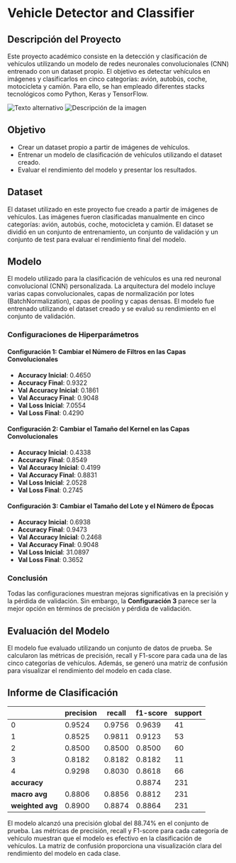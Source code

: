 # Vehicle Detector and Classifier

## Descripción del Proyecto
Este proyecto académico consiste en la detección y clasificación de vehículos utilizando un modelo de redes neuronales convolucionales (CNN) entrenado con un dataset propio. El objetivo es detectar vehículos en imágenes y clasificarlos en cinco categorías: avión, autobús, coche, motocicleta y camión. Para ello, se han empleado diferentes stacks tecnológicos como Python, Keras y TensorFlow.

![Texto alternativo](https://github.com/luism1988/vehicle_detector_and_classifier/blob/main/streamlit/img/gif3.gif?raw=true)
![Descripción de la imagen](https://ejemplo.com/imagen.png)

## Objetivo
- Crear un dataset propio a partir de imágenes de vehículos.
- Entrenar un modelo de clasificación de vehículos utilizando el dataset creado.
- Evaluar el rendimiento del modelo y presentar los resultados.

## Dataset
El dataset utilizado en este proyecto fue creado a partir de imágenes de vehículos. Las imágenes fueron clasificadas manualmente en cinco categorías: avión, autobús, coche, motocicleta y camión. El dataset se dividió en un conjunto de entrenamiento, un conjunto de validación y un conjunto de test para evaluar el rendimiento final del modelo.

## Modelo
El modelo utilizado para la clasificación de vehículos es una red neuronal convolucional (CNN) personalizada. La arquitectura del modelo incluye varias capas convolucionales, capas de normalización por lotes (BatchNormalization), capas de pooling y capas densas. El modelo fue entrenado utilizando el dataset creado y se evaluó su rendimiento en el conjunto de validación.

### Configuraciones de Hiperparámetros

#### Configuración 1: Cambiar el Número de Filtros en las Capas Convolucionales
- **Accuracy Inicial**: 0.4650
- **Accuracy Final**: 0.9322
- **Val Accuracy Inicial**: 0.1861
- **Val Accuracy Final**: 0.9048
- **Val Loss Inicial**: 7.0554
- **Val Loss Final**: 0.4290

#### Configuración 2: Cambiar el Tamaño del Kernel en las Capas Convolucionales
- **Accuracy Inicial**: 0.4338
- **Accuracy Final**: 0.8549
- **Val Accuracy Inicial**: 0.4199
- **Val Accuracy Final**: 0.8831
- **Val Loss Inicial**: 2.0528
- **Val Loss Final**: 0.2745

#### Configuración 3: Cambiar el Tamaño del Lote y el Número de Épocas
- **Accuracy Inicial**: 0.6938
- **Accuracy Final**: 0.9473
- **Val Accuracy Inicial**: 0.2468
- **Val Accuracy Final**: 0.9048
- **Val Loss Inicial**: 31.0897
- **Val Loss Final**: 0.3652

### Conclusión
Todas las configuraciones muestran mejoras significativas en la precisión y la pérdida de validación. Sin embargo, la **Configuración 3** parece ser la mejor opción en términos de precisión y pérdida de validación.

## Evaluación del Modelo
El modelo fue evaluado utilizando un conjunto de datos de prueba. Se calcularon las métricas de precisión, recall y F1-score para cada una de las cinco categorías de vehículos. Además, se generó una matriz de confusión para visualizar el rendimiento del modelo en cada clase.

## Informe de Clasificación

|               | precision | recall | f1-score | support |
|---------------|------------|--------|----------|---------|
| 0             | 0.9524     | 0.9756 | 0.9639   | 41      |
| 1             | 0.8525     | 0.9811 | 0.9123   | 53      |
| 2             | 0.8500     | 0.8500 | 0.8500   | 60      |
| 3             | 0.8182     | 0.8182 | 0.8182   | 11      |
| 4             | 0.9298     | 0.8030 | 0.8618   | 66      |
| **accuracy**  |            |        | 0.8874   | 231     |
| **macro avg** | 0.8806     | 0.8856 | 0.8812   | 231     |
| **weighted avg** | 0.8900  | 0.8874 | 0.8864   | 231     |

El modelo alcanzó una precisión global del 88.74% en el conjunto de prueba. Las métricas de precisión, recall y F1-score para cada categoría de vehículo muestran que el modelo es efectivo en la clasificación de vehículos. La matriz de confusión proporciona una visualización clara del rendimiento del modelo en cada clase.
